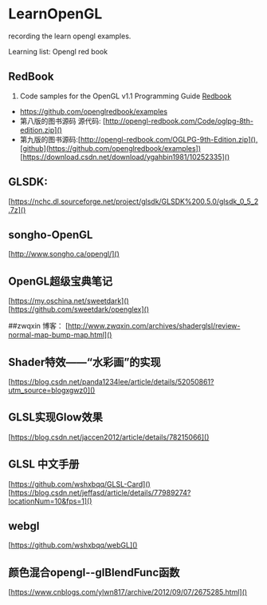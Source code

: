 # LearnOpenGL

recording the learn opengl examples.

Learning list:
Opengl red book 

## RedBook

1. Code samples for the OpenGL v1.1 Programming Guide [Redbook](https://www.opengl.org/archives/resources/code/samples/redbook/)
- https://github.com/openglredbook/examples
- 第八版的图书源码 源代码: [http://opengl-redbook.com/Code/oglpg-8th-edition.zip]()
- 第九版的图书源码:[http://opengl-redbook.com/OGLPG-9th-Edition.zip](),[github](https://github.com/openglredbook/examples])  [https://download.csdn.net/download/ygahbin1981/10252335]()



## GLSDK: 
[https://nchc.dl.sourceforge.net/project/glsdk/GLSDK%200.5.0/glsdk_0_5_2.7z]()


##  songho-OpenGL 
[http://www.songho.ca/opengl/]()


## OpenGL超级宝典笔记
[https://my.oschina.net/sweetdark]()
[https://github.com/sweetdark/openglex]()


##zwqxin 博客：
[http://www.zwqxin.com/archives/shaderglsl/review-normal-map-bump-map.html]()


## Shader特效——“水彩画”的实现
[https://blog.csdn.net/panda1234lee/article/details/52050861?utm_source=blogxgwz0]()

## GLSL实现Glow效果
[https://blog.csdn.net/jaccen2012/article/details/78215066]()

## GLSL 中文手册
[https://github.com/wshxbqq/GLSL-Card]()
[https://blog.csdn.net/jeffasd/article/details/77989274?locationNum=10&fps=1]()

## webgl 
[https://github.com/wshxbqq/webGL]()

## 颜色混合opengl--glBlendFunc函数
[https://www.cnblogs.com/ylwn817/archive/2012/09/07/2675285.html]()
